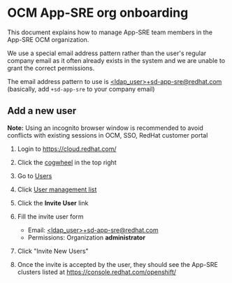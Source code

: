 # OCM App-SRE org onboarding

This document explains how to manage App-SRE team members in the App-SRE OCM organization.

We use a special email address pattern rather than the user's regular company email as it often already exists in the system and we are unable to grant the correct permissions.

The email address pattern to use is [<ldap_user>+sd-app-sre@redhat.com]() (basically, add `+sd-app-sre` to your company email)

## Add a new user

**Note:** Using an incognito browser window is recommended to avoid conflicts with existing sessions in OCM, SSO, RedHat customer portal

1. Login to https://cloud.redhat.com/

1. Click the [cogwheel](https://console.redhat.com/settings/) in the top right

1. Go to [Users](https://console.redhat.com/settings/rbac/users)

1. Click [User management list](https://www.redhat.com/wapps/ugc/protected/usermgt/userList.html)

1. Click the **Invite User** link

1. Fill the invite user form

    - Email: [<ldap_user>+sd-app-sre@redhat.com]()
    - Permissions: Organization **administrator**

1. Click "Invite New Users"

1. Once the invite is accepted by the user, they should see the App-SRE clusters listed at https://console.redhat.com/openshift/
